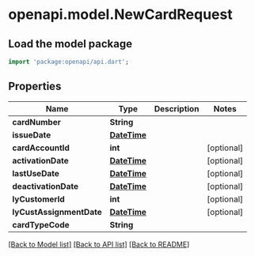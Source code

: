 # openapi.model.NewCardRequest

## Load the model package
```dart
import 'package:openapi/api.dart';
```

## Properties
Name | Type | Description | Notes
------------ | ------------- | ------------- | -------------
**cardNumber** | **String** |  | 
**issueDate** | [**DateTime**](DateTime.md) |  | 
**cardAccountId** | **int** |  | [optional] 
**activationDate** | [**DateTime**](DateTime.md) |  | [optional] 
**lastUseDate** | [**DateTime**](DateTime.md) |  | [optional] 
**deactivationDate** | [**DateTime**](DateTime.md) |  | [optional] 
**lyCustomerId** | **int** |  | [optional] 
**lyCustAssignmentDate** | [**DateTime**](DateTime.md) |  | [optional] 
**cardTypeCode** | **String** |  | 

[[Back to Model list]](../README.md#documentation-for-models) [[Back to API list]](../README.md#documentation-for-api-endpoints) [[Back to README]](../README.md)


